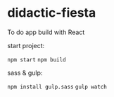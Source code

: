 # didactic-fiesta
To do app build with React


start project:

`npm start`
`npm build`

sass & gulp:

`npm install gulp.sass`
`gulp watch`